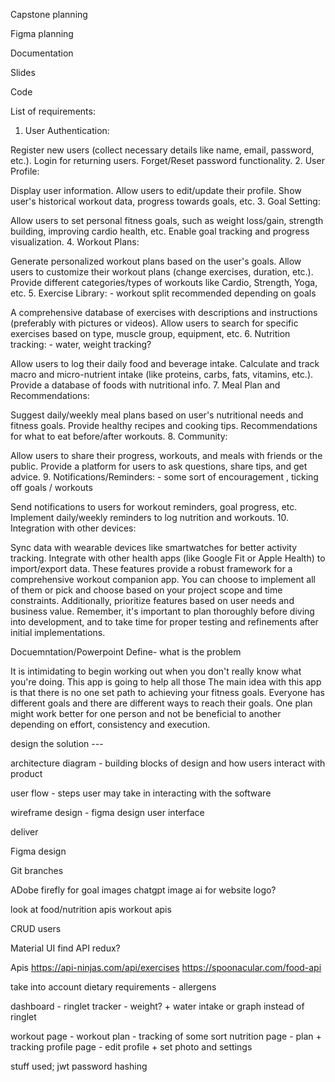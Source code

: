 Capstone planning

Figma planning

Documentation

Slides

Code

List of requirements:

1. User Authentication:

Register new users (collect necessary details like name, email, password, etc.).
Login for returning users.
Forget/Reset password functionality. 2. User Profile:

Display user information.
Allow users to edit/update their profile.
Show user's historical workout data, progress towards goals, etc. 3. Goal Setting:

Allow users to set personal fitness goals, such as weight loss/gain, strength building, improving cardio health, etc.
Enable goal tracking and progress visualization. 4. Workout Plans:

Generate personalized workout plans based on the user's goals.
Allow users to customize their workout plans (change exercises, duration, etc.).
Provide different categories/types of workouts like Cardio, Strength, Yoga, etc. 5. Exercise Library: - workout split recommended depending on goals

A comprehensive database of exercises with descriptions and instructions (preferably with pictures or videos).
Allow users to search for specific exercises based on type, muscle group, equipment, etc. 6. Nutrition tracking: - water, weight tracking?

Allow users to log their daily food and beverage intake.
Calculate and track macro and micro-nutrient intake (like proteins, carbs, fats, vitamins, etc.).
Provide a database of foods with nutritional info. 7. Meal Plan and Recommendations:

Suggest daily/weekly meal plans based on user's nutritional needs and fitness goals.
Provide healthy recipes and cooking tips.
Recommendations for what to eat before/after workouts. 8. Community:

Allow users to share their progress, workouts, and meals with friends or the public.
Provide a platform for users to ask questions, share tips, and get advice. 9. Notifications/Reminders: - some sort of encouragement , ticking off goals / workouts

Send notifications to users for workout reminders, goal progress, etc.
Implement daily/weekly reminders to log nutrition and workouts. 10. Integration with other devices:

Sync data with wearable devices like smartwatches for better activity tracking.
Integrate with other health apps (like Google Fit or Apple Health) to import/export data.
These features provide a robust framework for a comprehensive workout companion app. You can choose to implement all of them or pick and choose based on your project scope and time constraints. Additionally, prioritize features based on user needs and business value. Remember, it's important to plan thoroughly before diving into development, and to take time for proper testing and refinements after initial implementations.

Docuemntation/Powerpoint
Define- what is the problem

It is intimidating to begin working out when you don't really know what you're doing. This app is going to help all those
The main idea with this app is that there is no one set path to achieving your fitness goals. Everyone has different goals and there are different ways to reach their goals. One plan might work better for one person and not be beneficial to another depending on effort, consistency and execution.

design the solution ---

architecture diagram - building blocks of design and how users interact with product

user flow - steps user may take in interacting with the software

wireframe design - figma design user interface

deliver

Figma design

Git branches

ADobe firefly for goal images
chatgpt image ai for website logo?

look at food/nutrition apis
workout apis

CRUD users



Material UI
find API
redux?


Apis
https://api-ninjas.com/api/exercises 
https://spoonacular.com/food-api 

take into account dietary requirements - allergens 


dashboard - ringlet tracker - weight? + water intake or graph instead of ringlet 

workout page - workout plan - tracking of some sort
nutrition page - plan + tracking
profile page - edit profile + set photo and settings








stuff used;
jwt password hashing



